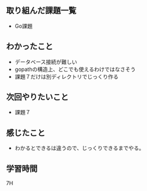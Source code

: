 ## 取り組んだ課題一覧

- Go課題

## わかったこと
- データベース接続が難しい
- gopathの構造上、どこでも使えるわけではなさそう
- 課題７だけは別ディレクトリでじっくり作る

## 次回やりたいこと
- 課題７


## 感じたこと
- わかるとできるは違うので、じっくりできるまでやる。

## 学習時間

7H